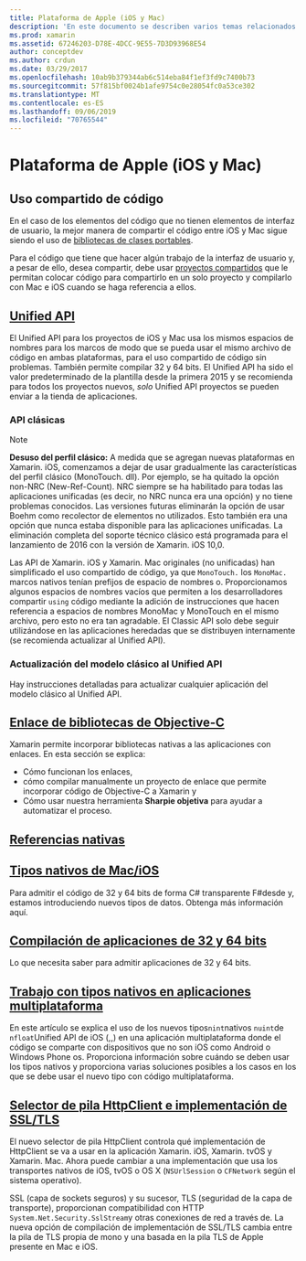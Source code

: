 ```yaml
---
title: Plataforma de Apple (iOS y Mac)
description: 'En este documento se describen varios temas relacionados con el desarrollo de Xamarin. iOS y Xamarin. Mac: uso compartido de código, Unified API, bibliotecas de Objective-C de enlace, referencias nativas, tipos nativos y mucho más.'
ms.prod: xamarin
ms.assetid: 67246203-D78E-4DCC-9E55-7D3D93968E54
author: conceptdev
ms.author: crdun
ms.date: 03/29/2017
ms.openlocfilehash: 10ab9b379344ab6c514eba84f1ef3fd9c7400b73
ms.sourcegitcommit: 57f815bf0024b1afe9754c0e28054fc0a53ce302
ms.translationtype: MT
ms.contentlocale: es-ES
ms.lasthandoff: 09/06/2019
ms.locfileid: "70765544"
---
```

# <a name="apple-platform-ios-and-mac"></a>Plataforma de Apple (iOS y Mac)

## <a name="code-sharing"></a>Uso compartido de código

En el caso de los elementos del código que no tienen elementos de interfaz de usuario, la mejor manera de compartir el código entre iOS y Mac sigue siendo el uso de [bibliotecas de clases portables](~/cross-platform/app-fundamentals/pcl.md).

Para el código que tiene que hacer algún trabajo de la interfaz de usuario y, a pesar de ello, desea compartir, debe usar [proyectos compartidos](~/cross-platform/app-fundamentals/shared-projects.md) que le permitan colocar código para compartirlo en un solo proyecto y compilarlo con Mac e iOS cuando se haga referencia a ellos.

## <a name="unified-apiunifiedindexmd"></a>[Unified API](unified/index.md)

El Unified API para los proyectos de iOS y Mac usa los mismos espacios de nombres para los marcos de modo que se pueda usar el mismo archivo de código en ambas plataformas, para el uso compartido de código sin problemas. También permite compilar 32 y 64 bits. El Unified API ha sido el valor predeterminado de la plantilla desde la primera 2015 y se recomienda para todos los proyectos nuevos, *solo* Unified API proyectos se pueden enviar a la tienda de aplicaciones.

### <a name="classic-apis"></a>API clásicas

> [!NOTE]
> **Desuso del perfil clásico:** A medida que se agregan nuevas plataformas en Xamarin. iOS, comenzamos a dejar de usar gradualmente las características del perfil clásico (MonoTouch. dll). Por ejemplo, se ha quitado la opción non-NRC (New-Ref-Count). NRC siempre se ha habilitado para todas las aplicaciones unificadas (es decir, no NRC nunca era una opción) y no tiene problemas conocidos. Las versiones futuras eliminarán la opción de usar Boehm como recolector de elementos no utilizados. Esto también era una opción que nunca estaba disponible para las aplicaciones unificadas. La eliminación completa del soporte técnico clásico está programada para el lanzamiento de 2016 con la versión de Xamarin. iOS 10,0.

Las API de Xamarin. iOS y Xamarin. Mac originales (no unificadas) han simplificado el uso compartido de código, ya que `MonoTouch.` los `MonoMac.` marcos nativos tenían prefijos de espacio de nombres o.  Proporcionamos algunos espacios de nombres vacíos que permiten a los desarrolladores compartir `using` código mediante la adición de instrucciones que hacen referencia a espacios de nombres MonoMac y MonoTouch en el mismo archivo, pero esto no era tan agradable. El Classic API solo debe seguir utilizándose en las aplicaciones heredadas que se distribuyen internamente (se recomienda actualizar al Unified API).

### <a name="updating-from-classic-to-the-unified-api"></a>Actualización del modelo clásico al Unified API

Hay instrucciones detalladas para actualizar cualquier aplicación del modelo clásico al Unified API.

## <a name="binding-objective-c-librariesbindingindexmd"></a>[Enlace de bibliotecas de Objective-C](binding/index.md)

Xamarin permite incorporar bibliotecas nativas a las aplicaciones con enlaces. En esta sección se explica:

- Cómo funcionan los enlaces,
- cómo compilar manualmente un proyecto de enlace que permite incorporar código de Objective-C a Xamarin y
- Cómo usar nuestra herramienta **Sharpie objetiva** para ayudar a automatizar el proceso.

## <a name="native-referencesnative-referencesmd"></a>[Referencias nativas](native-references.md)

## <a name="macios-native-typesnativetypesmd"></a>[Tipos nativos de Mac/iOS](nativetypes.md)

Para admitir el código de 32 y 64 bits de forma C# transparente F#desde y, estamos introduciendo nuevos tipos de datos.   Obtenga más información aquí.

## <a name="building-32-and-64-bit-apps32-and-64indexmd"></a>[Compilación de aplicaciones de 32 y 64 bits](32-and-64/index.md)

Lo que necesita saber para admitir aplicaciones de 32 y 64 bits.

## <a name="working-with-native-types-in-cross-platform-appsnative-types-cross-platformmd"></a>[Trabajo con tipos nativos en aplicaciones multiplataforma](native-types-cross-platform.md)

En este artículo se explica el uso de los nuevos tipos`nint`nativos `nuint`de `nfloat`Unified API de iOS (,,) en una aplicación multiplataforma donde el código se comparte con dispositivos que no son iOS como Android o Windows Phone os.
Proporciona información sobre cuándo se deben usar los tipos nativos y proporciona varias soluciones posibles a los casos en los que se debe usar el nuevo tipo con código multiplataforma.

## <a name="httpclient-stack-and-ssltls-implementation-selectorhttp-stackmd"></a>[Selector de pila HttpClient e implementación de SSL/TLS](http-stack.md)

El nuevo selector de pila HttpClient controla qué implementación de HttpClient se va a usar en la aplicación Xamarin. iOS, Xamarin. tvOS y Xamarin. Mac. Ahora puede cambiar a una implementación que usa los transportes nativos de iOS, tvOS o OS X (`NSUrlSession` o `CFNetwork` según el sistema operativo).

SSL (capa de sockets seguros) y su sucesor, TLS (seguridad de la capa de transporte), proporcionan compatibilidad con HTTP `System.Net.Security.SslStream`y otras conexiones de red a través de. La nueva opción de compilación de implementación de SSL/TLS cambia entre la pila de TLS propia de mono y una basada en la pila TLS de Apple presente en Mac e iOS.
